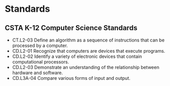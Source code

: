 # Standards

## CSTA K-12 Computer Science Standards

* CT.L2-03 Define an algorithm as a sequence of instructions that can be processed by a computer.
* CD.L2-01 Recognize that computers are devices that execute programs.
* CD.L2-02 Identify a variety of electronic devices that contain computational processors.
* CD.L2-03 Demonstrate an understanding of the relationship between hardware and software.
* CD.L3A-04 Compare various forms of input and output.